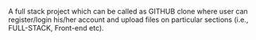 A full stack project which can be called as GITHUB clone where user can register/login his/her account and upload files on particular sections (i.e., FULL-STACK, Front-end etc).
